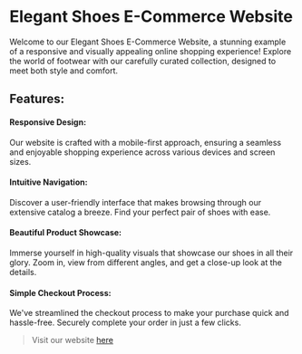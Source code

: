# Elegant Shoes E-Commerce Website
Welcome to our Elegant Shoes E-Commerce Website, a stunning example of a responsive and visually appealing online shopping experience! Explore the world of footwear with our carefully curated collection, designed to meet both style and comfort.

## Features:

#### Responsive Design:
Our website is crafted with a mobile-first approach, ensuring a seamless and enjoyable shopping experience across various devices and screen sizes.

#### Intuitive Navigation:
Discover a user-friendly interface that makes browsing through our extensive catalog a breeze. Find your perfect pair of shoes with ease.

#### Beautiful Product Showcase:
Immerse yourself in high-quality visuals that showcase our shoes in all their glory. Zoom in, view from different angles, and get a close-up look at the details.

#### Simple Checkout Process:
We've streamlined the checkout process to make your purchase quick and hassle-free. Securely complete your order in just a few clicks.


> Visit our website [here](https://varunishad.github.io/ShoeShow/)
